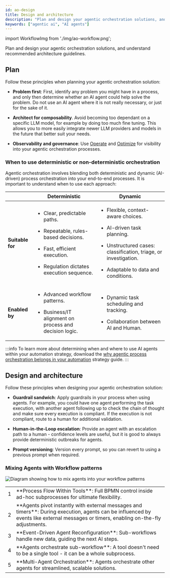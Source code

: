 ```yaml
---
id: ao-design
title: Design and architecture
description: "Plan and design your agentic orchestration solutions, and understand recommended architecture and workflow guidelines."
keywords: ["agentic ai", "AI agents"]
---
```


import WorkflowImg from './img/ao-workflow.png';

Plan and design your agentic orchestration solutions, and understand recommended architecture guidelines.

## Plan

Follow these principles when planning your agentic orchestration solution:

- **Problem first**: First, identify any problem you might have in a process, and only then determine whether an AI agent could help solve the problem. Do not use an AI agent where it is not really necessary, or just for the sake of it.

- **Architect for composability**. Avoid becoming too dependant on a specific LLM model, for example by doing too much fine tuning. This allows you to more easily integrate newer LLM providers and models in the future that better suit your needs.

- **Observability and governance**: Use [Operate](/components/operate/operate-introduction.md) and [Optimize](/components/optimize/what-is-optimize.md) for visibility into your agentic orchestration processes.

### When to use deterministic or non-deterministic orchestration

Agentic orchestration involves blending both deterministic and dynamic (AI-driven) process orchestration into your end-to-end processes. It is important to understand when to use each approach:

| &nbsp;           | Deterministic                                                                                                                                                                                                | Dynamic                                                                                                                                                                                                                                |
| ---------------- | ------------------------------------------------------------------------------------------------------------------------------------------------------------------------------------------------------------ | -------------------------------------------------------------------------------------------------------------------------------------------------------------------------------------------------------------------------------------- |
| **Suitable for** | <p><ul><li><p>Clear, predictable paths.</p></li><li><p>Repeatable, rules-based decisions.</p></li><li><p>Fast, efficient execution.</p></li><li><p>Regulation dictates execution sequence.</p></li></ul></p> | <p><ul><li><p>Flexible, context-aware choices.</p></li><li><p>AI-driven task planning.</p></li><li><p>Unstructured cases: classification, triage, or investigation.</p></li><li><p>Adaptable to data and conditions.</p></li></ul></p> |
| **Enabled by**   | <p><ul><li><p>Advanced workflow patterns.</p></li><li><p>Business/IT alignment on process and decision logic.</p></li></ul></p>                                                                              | <p><ul><li><p>Dynamic task scheduling and tracking.</p></li><li><p>Collaboration between AI and Human.</p></li></ul></p>                                                                                                               |

:::info
To learn more about determining when and where to use AI agents within your automation strategy, download the [why agentic process orchestration belongs in your automation](https://page.camunda.com/wp-why-agentic-process-orchestration-belongs-in-your-automation-strategy) strategy guide.
:::

## Design and architecture

Follow these principles when designing your agentic orchestration solution:

- **Guardrail sandwich**: Apply guardrails in your process when using agents. For example, you could have one agent performing the task execution, with another agent following up to check the chain of thought and make sure every execution is compliant. If the execution is not compliant, route to a human for additional validation.

- **Human-in-the-Loop escalation**: Provide an agent with an escalation path to a human - confidence levels are useful, but it is good to always provide deterministic outbreaks for agents.

- **Prompt versioning**: Version every prompt, so you can revert to using a previous prompt when required.

### Mixing Agents with Workflow patterns

<p><img src={WorkflowImg} style={{marginBottom: '0'}} title="Diagram showing how to mix agents into your workflow patterns" className="img-transparent"/></p>

<table className="table-callout">
<tr>
    <td><span className="callout">1</span></td>
    <td>**Process Flow Within Tools**: Full BPMN control inside ad-hoc subprocesses for ultimate flexibility.</td>
</tr>
<tr>
    <td><span className="callout">2</span></td>
    <td>**Agents pivot instantly with external messages and timers**: During execution, agents can be influenced by events like external messages or timers, enabling on-the-fly adjustments.</td>
</tr>
<tr>
    <td><span className="callout">3</span></td>
    <td>**Event-Driven Agent Reconfiguration**: Sub-workflows handle new data, guiding the next AI steps.</td>
</tr>
<tr>
    <td><span className="callout">4</span></td>
    <td>**Agents orchestrate sub-workflow**: A tool doesn't need to be a single tool - it can be a whole subprocess.</td>
</tr>
<tr>
    <td><span className="callout">5</span></td>
    <td>**Multi-Agent Orchestration**: Agents orchestrate other agents for streamlined, scalable solutions.</td>
</tr>
</table>
